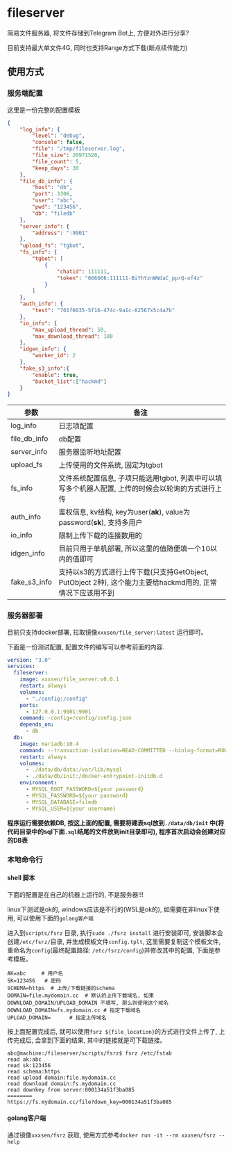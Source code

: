 fileserver
===

简易文件服务器, 将文件存储到Telegram Bot上, 方便对外进行分享?

目前支持最大单文件4G, 同时也支持Range方式下载(断点续传能力)

## 使用方式

### 服务端配置

这里是一份完整的配置模板

```json
{
    "log_info": {
        "level": "debug",  
        "console": false,
        "file": "/tmp/fileserver.log",
        "file_size": 20971520,
        "file_count": 5,
        "keep_days": 30
    },
    "file_db_info": {
        "host": "db",
        "port": 3306,
        "user": "abc",
        "pwd": "123456",
        "db": "filedb"
    },
    "server_info": {
        "address": ":9901"
    },
    "upload_fs": "tgbot",
    "fs_info": {
        "tgbot": [
            {
                "chatid": 111111,
                "token": "666666:111111-BiYhYznWWdaC_pprQ-of4z"
            }
        ]
    },
    "auth_info": {
        "test": "761f6035-5f16-474c-9a1c-82567x5c4a7b"
    },
    "io_info": {
        "max_upload_thread": 50,
        "max_download_thread": 100
    },
    "idgen_info": {
        "worker_id": 2
    },
    "fake_s3_info":{
        "enable": true,
        "bucket_list":["hackmd"]
    }
}
```

| 参数         | 备注                                                                                                       |
| ------------ | ---------------------------------------------------------------------------------------------------------- |
| log_info     | 日志项配置                                                                                                 |
| file_db_info | db配置                                                                                                     |
| server_info  | 服务器监听地址配置                                                                                         |
| upload_fs    | 上传使用的文件系统, 固定为tgbot                                                                            |
| fs_info      | 文件系统配置信息, 子项只能选用tgbot, 列表中可以填写多个机器人配置, 上传的时候会以轮询的方式进行上传        |
| auth_info    | 鉴权信息, kv结构, key为user(**ak**), value为password(**sk**), 支持多用户                                   |
| io_info      | 限制上传下载的连接数用的                                                                                   |
| idgen_info   | 目前只用于单机部署, 所以这里的值随便填一个10以内的值即可                                                   |
| fake_s3_info | 支持以s3的方式进行上传下载(只支持GetObject, PutObject 2种), 这个能力主要给hackmd用的, 正常情况下应该用不到 |

### 服务器部署

目前只支持docker部署, 拉取镜像`xxxsen/file_server:latest` 运行即可。

下面是一份测试配置, 配置文件的编写可以参考前面的内容.

```yml
version: "3.0"
services:
  fileserver:
    image: xxxsen/file_server:v0.0.1
    restart: always
    volumes:
      - "./config:/config"
    ports:
      - 127.0.0.1:9901:9901
    command: -config=/config/config.json
    depends_on:
      - db
  db:
    image: mariadb:10.4
    command: --transaction-isolation=READ-COMMITTED --binlog-format=ROW
    restart: always
    volumes:
      - ./data/db/data:/var/lib/mysql
      - ./data/db/init:/docker-entrypoint-initdb.d
    environment:
      - MYSQL_ROOT_PASSWORD=${your password}
      - MYSQL_PASSWORD=${your password}
      - MYSQL_DATABASE=filedb
      - MYSQL_USER=${your username}
```

**程序运行需要依赖DB, 按这上面的配置, 需要将建表sql放到`./data/db/init` 中(将代码目录中的sql下面`.sql`结尾的文件放到init目录即可), 程序首次启动会创建对应的DB表**

### 本地命令行

#### shell 脚本

下面的配置是在自己的机器上运行的, 不是服务器!!!

linux下测试是ok的, windows应该是不行的(WSL是ok的), 如需要在非linux下使用, 可以使用下面的`golang客户端`

进入到`scripts/fsrz` 目录, 执行`sudo ./fsrz install` 进行安装即可, 安装脚本会创建`/etc/fsrz/`目录, 并生成模板文件`config.tplt`, 这里需要复制这个模板文件, 重命名为`config`(最终配置路径: `/etc/fsrz/config`)并修改其中的配置, 下面是参考模板。

```shell
AK=abc     # 用户名
SK=123456   # 密码
SCHEMA=https  # 上传/下载链接的schema
DOMAIN=file.mydomain.cc  # 默认的上传下载域名, 如果DOWNLOAD_DOMAIN/UPLOAD_DOMAIN 不填写, 那么则使用这个域名
DOWNLOAD_DOMAIN=fs.mydomain.cc # 指定下载域名
UPLOAD_DOMAIN=      # 指定上传域名
```

按上面配置完成后, 就可以使用`fsrz ${file_location}`的方式进行文件上传了, 上传完成后, 会拿到下面的结果, 其中的链接就是可下载链接。

```text
abc@machine:/fileserver/scripts/fsrz$ fsrz /etc/fstab 
read ak:abc
read sk:123456
read schema:https
read upload domain:file.mydomain.cc
read download domain:fs.mydomain.cc
read downkey from server:000134a51f3ba085
========
https://fs.mydomain.cc/file?down_key=000134a51f3ba085
```

#### golang客户端

通过镜像`xxxsen/fsrz` 获取, 使用方式参考`docker run -it --rm xxxsen/fsrz --help`